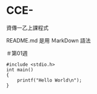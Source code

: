 # CCE-
資傳一乙上課程式

README.md 是用 ＭarkDown 語法

＃第01週

```Ｃ
#include <stdio.h>
int main()
{
    printf("Hello World\n");
}
```
